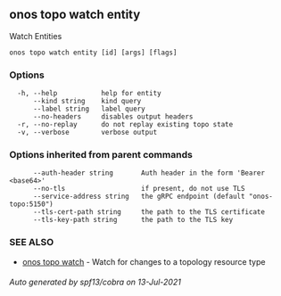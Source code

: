 ## onos topo watch entity

Watch Entities

```
onos topo watch entity [id] [args] [flags]
```

### Options

```
  -h, --help           help for entity
      --kind string    kind query
      --label string   label query
      --no-headers     disables output headers
  -r, --no-replay      do not replay existing topo state
  -v, --verbose        verbose output
```

### Options inherited from parent commands

```
      --auth-header string       Auth header in the form 'Bearer <base64>'
      --no-tls                   if present, do not use TLS
      --service-address string   the gRPC endpoint (default "onos-topo:5150")
      --tls-cert-path string     the path to the TLS certificate
      --tls-key-path string      the path to the TLS key
```

### SEE ALSO

* [onos topo watch](onos_topo_watch.md)	 - Watch for changes to a topology resource type

###### Auto generated by spf13/cobra on 13-Jul-2021
